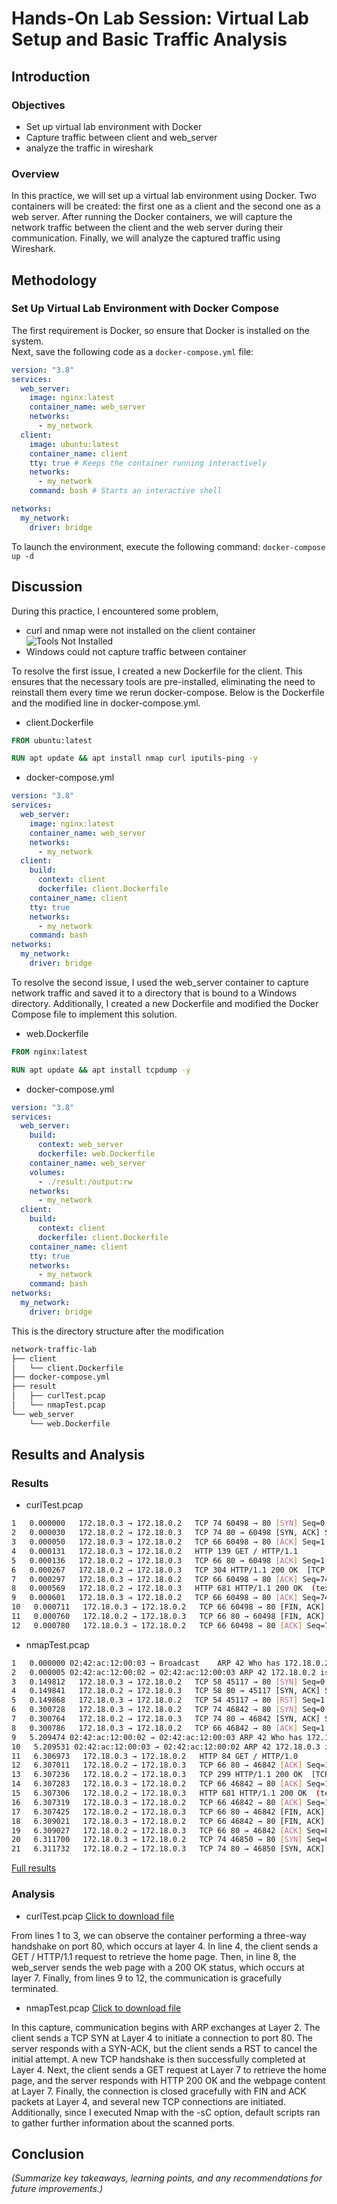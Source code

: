 # Hands-On Lab Session: Virtual Lab Setup and Basic Traffic Analysis

## Introduction

### Objectives

- Set up virtual lab environment with Docker
- Capture traffic between client and web_server
- analyze the traffic in wireshark

### Overview

In this practice, we will set up a virtual lab environment using Docker. Two containers will be created: the first one as a client and the second one as a web server. After running the Docker containers, we will capture the network traffic between the client and the web server during their communication. Finally, we will analyze the captured traffic using Wireshark.

## Methodology

### Set Up Virtual Lab Environment with Docker Compose

The first requirement is Docker, so ensure that Docker is installed on the system.  
Next, save the following code as a `docker-compose.yml` file:

```yaml
version: "3.8"
services:
  web_server:
    image: nginx:latest
    container_name: web_server
    networks:
      - my_network
  client:
    image: ubuntu:latest
    container_name: client
    tty: true # Keeps the container running interactively
    networks:
      - my_network
    command: bash # Starts an interactive shell

networks:
  my_network:
    driver: bridge
```

To launch the environment, execute the following command:
`docker-compose up -d`

## Discussion

During this practice, I encountered some problem,

- curl and nmap were not installed on the client container
  ![Tools Not Installed](images/tools_not_installed.png)
- Windows could not capture traffic between container

To resolve the first issue, I created a new Dockerfile for the client. This ensures that the necessary tools are pre-installed, eliminating the need to reinstall them every time we rerun docker-compose. Below is the Dockerfile and the modified line in docker-compose.yml.

- client.Dockerfile

```dockerfile
FROM ubuntu:latest

RUN apt update && apt install nmap curl iputils-ping -y

```

- docker-compose.yml

```yml
version: "3.8"
services:
  web_server:
    image: nginx:latest
    container_name: web_server
    networks:
      - my_network
  client:
    build:
      context: client
      dockerfile: client.Dockerfile
    container_name: client
    tty: true
    networks:
      - my_network
    command: bash
networks:
  my_network:
    driver: bridge
```

To resolve the second issue, I used the web_server container to capture network traffic and saved it to a directory that is bound to a Windows directory. Additionally, I created a new Dockerfile and modified the Docker Compose file to implement this solution.

- web.Dockerfile

```dockerfile
FROM nginx:latest

RUN apt update && apt install tcpdump -y
```

- docker-compose.yml

```yml
version: "3.8"
services:
  web_server:
    build:
      context: web_server
      dockerfile: web.Dockerfile
    container_name: web_server
    volumes:
      - ./result:/output:rw
    networks:
      - my_network
  client:
    build:
      context: client
      dockerfile: client.Dockerfile
    container_name: client
    tty: true
    networks:
      - my_network
    command: bash
networks:
  my_network:
    driver: bridge
```

This is the directory structure after the modification

```bash
network-traffic-lab
├── client
│   └── client.Dockerfile
├── docker-compose.yml
├── result
│   ├── curlTest.pcap
│   └── nmapTest.pcap
└── web_server
    └── web.Dockerfile
```

## Results and Analysis

### Results

- curlTest.pcap

```bash
1   0.000000   172.18.0.3 → 172.18.0.2   TCP 74 60498 → 80 [SYN] Seq=0 Win=64240 Len=0 MSS=1460 SACK_PERM=1 TSval=86039781 TSecr=0 WS=128
2   0.000030   172.18.0.2 → 172.18.0.3   TCP 74 80 → 60498 [SYN, ACK] Seq=0 Ack=1 Win=65160 Len=0 MSS=1460 SACK_PERM=1 TSval=1953754760 TSecr=86039781 WS=128
3   0.000050   172.18.0.3 → 172.18.0.2   TCP 66 60498 → 80 [ACK] Seq=1 Ack=1 Win=64256 Len=0 TSval=86039781 TSecr=1953754760
4   0.000131   172.18.0.3 → 172.18.0.2   HTTP 139 GET / HTTP/1.1
5   0.000136   172.18.0.2 → 172.18.0.3   TCP 66 80 → 60498 [ACK] Seq=1 Ack=74 Win=65152 Len=0 TSval=1953754760 TSecr=86039781
6   0.000267   172.18.0.2 → 172.18.0.3   TCP 304 HTTP/1.1 200 OK  [TCP segment of a reassembled PDU]
7   0.000297   172.18.0.3 → 172.18.0.2   TCP 66 60498 → 80 [ACK] Seq=74 Ack=239 Win=64128 Len=0 TSval=86039781 TSecr=1953754760
8   0.000569   172.18.0.2 → 172.18.0.3   HTTP 681 HTTP/1.1 200 OK  (text/html)
9   0.000601   172.18.0.3 → 172.18.0.2   TCP 66 60498 → 80 [ACK] Seq=74 Ack=854 Win=64128 Len=0 TSval=86039781 TSecr=1953754760
10   0.000711   172.18.0.3 → 172.18.0.2   TCP 66 60498 → 80 [FIN, ACK] Seq=74 Ack=854 Win=64128 Len=0 TSval=86039781 TSecr=1953754760
11   0.000760   172.18.0.2 → 172.18.0.3   TCP 66 80 → 60498 [FIN, ACK] Seq=854 Ack=75 Win=65152 Len=0 TSval=1953754760 TSecr=86039781
12   0.000780   172.18.0.3 → 172.18.0.2   TCP 66 60498 → 80 [ACK] Seq=75 Ack=855 Win=64128 Len=0 TSval=86039781 TSecr=1953754760
```

- nmapTest.pcap

```bash
1   0.000000 02:42:ac:12:00:03 → Broadcast    ARP 42 Who has 172.18.0.2? Tell 172.18.0.3
2   0.000005 02:42:ac:12:00:02 → 02:42:ac:12:00:03 ARP 42 172.18.0.2 is at 02:42:ac:12:00:02
3   0.149812   172.18.0.3 → 172.18.0.2   TCP 58 45117 → 80 [SYN] Seq=0 Win=1024 Len=0 MSS=1460
4   0.149841   172.18.0.2 → 172.18.0.3   TCP 58 80 → 45117 [SYN, ACK] Seq=0 Ack=1 Win=64240 Len=0 MSS=1460
5   0.149868   172.18.0.3 → 172.18.0.2   TCP 54 45117 → 80 [RST] Seq=1 Win=0 Len=0
6   0.300728   172.18.0.3 → 172.18.0.2   TCP 74 46842 → 80 [SYN] Seq=0 Win=64240 Len=0 MSS=1460 SACK_PERM=1 TSval=86156069 TSecr=0 WS=128
7   0.300764   172.18.0.2 → 172.18.0.3   TCP 74 80 → 46842 [SYN, ACK] Seq=0 Ack=1 Win=65160 Len=0 MSS=1460 SACK_PERM=1 TSval=1953871048 TSecr=86156069 WS=128
8   0.300786   172.18.0.3 → 172.18.0.2   TCP 66 46842 → 80 [ACK] Seq=1 Ack=1 Win=64256 Len=0 TSval=86156069 TSecr=1953871048
9   5.209474 02:42:ac:12:00:02 → 02:42:ac:12:00:03 ARP 42 Who has 172.18.0.3? Tell 172.18.0.2
10   5.209531 02:42:ac:12:00:03 → 02:42:ac:12:00:02 ARP 42 172.18.0.3 is at 02:42:ac:12:00:03
11   6.306973   172.18.0.3 → 172.18.0.2   HTTP 84 GET / HTTP/1.0
12   6.307011   172.18.0.2 → 172.18.0.3   TCP 66 80 → 46842 [ACK] Seq=1 Ack=19 Win=65152 Len=0 TSval=1953877055 TSecr=86162076
13   6.307236   172.18.0.2 → 172.18.0.3   TCP 299 HTTP/1.1 200 OK  [TCP segment of a reassembled PDU]
14   6.307283   172.18.0.3 → 172.18.0.2   TCP 66 46842 → 80 [ACK] Seq=19 Ack=234 Win=64128 Len=0 TSval=86162076 TSecr=1953877055
15   6.307306   172.18.0.2 → 172.18.0.3   HTTP 681 HTTP/1.1 200 OK  (text/html)
16   6.307319   172.18.0.3 → 172.18.0.2   TCP 66 46842 → 80 [ACK] Seq=19 Ack=849 Win=63872 Len=0 TSval=86162076 TSecr=1953877055
17   6.307425   172.18.0.2 → 172.18.0.3   TCP 66 80 → 46842 [FIN, ACK] Seq=849 Ack=19 Win=65152 Len=0 TSval=1953877055 TSecr=86162076
18   6.309021   172.18.0.3 → 172.18.0.2   TCP 66 46842 → 80 [FIN, ACK] Seq=19 Ack=850 Win=64128 Len=0 TSval=86162078 TSecr=1953877055
19   6.309027   172.18.0.2 → 172.18.0.3   TCP 66 80 → 46842 [ACK] Seq=850 Ack=20 Win=65152 Len=0 TSval=1953877057 TSecr=86162078
20   6.311700   172.18.0.3 → 172.18.0.2   TCP 74 46850 → 80 [SYN] Seq=0 Win=64240 Len=0 MSS=1460 SACK_PERM=1 TSval=86162080 TSecr=0 WS=128
21   6.311732   172.18.0.2 → 172.18.0.3   TCP 74 80 → 46850 [SYN, ACK] Seq=0 Ack=1 Win=65160 Len=0 MSS=1460 SACK_PERM=1 TSval=1953877059 TSecr=86162080 WS=128
```

[Full results](https://github.com/spexf/network-security-task-01/raw/refs/heads/main/result/nmapTest.pcap)

### Analysis

- curlTest.pcap [Click to download file](https://github.com/spexf/network-security-task-01/raw/refs/heads/main/result/curlTest.pcap)

From lines 1 to 3, we can observe the container performing a three-way handshake on port 80, which occurs at layer 4. In line 4, the client sends a GET / HTTP/1.1 request to retrieve the home page. Then, in line 8, the web_server sends the web page with a 200 OK status, which occurs at layer 7. Finally, from lines 9 to 12, the communication is gracefully terminated.

- nmapTest.pcap [Click to download file](https://github.com/spexf/network-security-task-01/raw/refs/heads/main/result/nmapTest.pcap)

In this capture, communication begins with ARP exchanges at Layer 2. The client sends a TCP SYN at Layer 4 to initiate a connection to port 80. The server responds with a SYN-ACK, but the client sends a RST to cancel the initial attempt. A new TCP handshake is then successfully completed at Layer 4. Next, the client sends a GET request at Layer 7 to retrieve the home page, and the server responds with HTTP 200 OK and the webpage content at Layer 7. Finally, the connection is closed gracefully with FIN and ACK packets at Layer 4, and several new TCP connections are initiated. Additionally, since I executed Nmap with the -sC option, default scripts ran to gather further information about the scanned ports.

## Conclusion

_(Summarize key takeaways, learning points, and any recommendations for future improvements.)_
